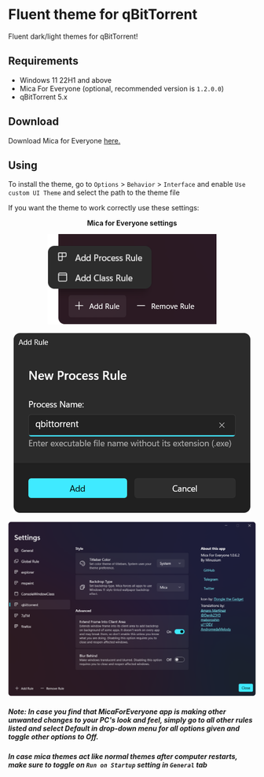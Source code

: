 # Fluent theme for qBitTorrent
Fluent dark/light themes for qBitTorrent!  

## Requirements
- Windows 11 22H1 and above
- Mica For Everyone (optional, recommended version is `1.2.0.0`)
- qBitTorrent 5.x

## Download
Download Mica for Everyone [here.](https://github.com/MicaForEveryone/MicaForEveryone/releases/) 

## Using
To install the theme, go to `Options` > `Behavior` > `Interface` and enable `Use custom UI Theme` and select the path to the theme file

If you want the theme to work correctly use these settings:

<p align="center"><b>Mica for Everyone settings</b></p>


<p align="center">
  <img alt="Image 1" src="images/mica1.png">
</p>
<p align="center">
  <img alt="Image 2" src="images/mica2.png">
</p>
<p align="center">
  <img alt="Image 3" src="images/mica3.png">
</p>

##### Note: In case you find that MicaForEveryone app is making other unwanted changes to your PC's look and feel, simply go to all other rules listed and select Default in drop-down menu for all options given and toggle other options to Off.
##### In case mica themes act like normal themes after computer restarts, make sure to toggle on `Run on Startup` setting in `General` tab

